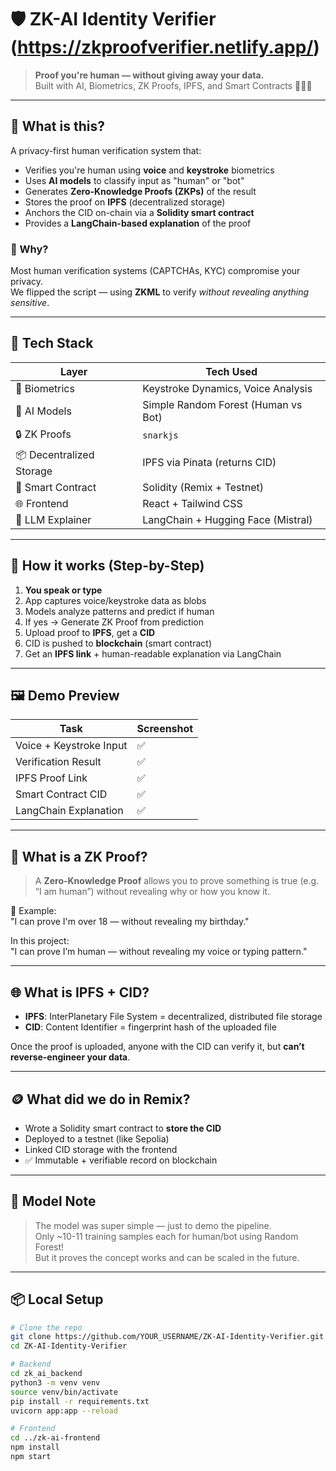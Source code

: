 # 🛡️ ZK-AI Identity Verifier   (https://zkproofverifier.netlify.app/)

> **Proof you're human — without giving away your data.**  
Built with AI, Biometrics, ZK Proofs, IPFS, and Smart Contracts 🧠🔐🌐

---

## 📌 What is this?

A privacy-first human verification system that:

- Verifies you're human using **voice** and **keystroke** biometrics
- Uses **AI models** to classify input as "human" or "bot"
- Generates **Zero-Knowledge Proofs (ZKPs)** of the result
- Stores the proof on **IPFS** (decentralized storage)
- Anchors the CID on-chain via a **Solidity smart contract**
- Provides a **LangChain-based explanation** of the proof

### 🧪 Why?
Most human verification systems (CAPTCHAs, KYC) compromise your privacy.  
We flipped the script — using **ZKML** to verify *without revealing anything sensitive*.

---

## 🧰 Tech Stack

| Layer             | Tech Used                         |
|------------------|-----------------------------------|
| 👤 Biometrics     | Keystroke Dynamics, Voice Analysis |
| 🧠 AI Models       | Simple Random Forest (Human vs Bot) |
| 🔒 ZK Proofs       | `snarkjs`      |
| 📦 Decentralized Storage | IPFS via Pinata (returns CID)     |
| 🧾 Smart Contract | Solidity (Remix + Testnet)         |
| 🌐 Frontend       | React + Tailwind CSS               |
| 🤖 LLM Explainer  | LangChain + Hugging Face (Mistral) |

---

## 🚀 How it works (Step-by-Step)

1. **You speak or type**
2. App captures voice/keystroke data as blobs
3. Models analyze patterns and predict if human
4. If yes → Generate ZK Proof from prediction
5. Upload proof to **IPFS**, get a **CID**
6. CID is pushed to **blockchain** (smart contract)
7. Get an **IPFS link** + human-readable explanation via LangChain

---

## 🖼️ Demo Preview

| Task | Screenshot |
|------|------------|
| Voice + Keystroke Input | ✅ |
| Verification Result     | ✅ |
| IPFS Proof Link         | ✅ |
| Smart Contract CID      | ✅ |
| LangChain Explanation   | ✅ |

---

## 🧠 What is a ZK Proof?

> A **Zero-Knowledge Proof** allows you to prove something is true (e.g. “I am human”) without revealing why or how you know it.

🔐 Example:  
"I can prove I'm over 18 — without revealing my birthday."

In this project:  
"I can prove I’m human — without revealing my voice or typing pattern."

---

## 🌐 What is IPFS + CID?

- **IPFS**: InterPlanetary File System = decentralized, distributed file storage
- **CID**: Content Identifier = fingerprint hash of the uploaded file

Once the proof is uploaded, anyone with the CID can verify it, but **can’t reverse-engineer your data**.

---

## 🪙 What did we do in Remix?

- Wrote a Solidity smart contract to **store the CID**
- Deployed to a testnet (like Sepolia)
- Linked CID storage with the frontend
- ✅ Immutable + verifiable record on blockchain

---

## 🧪 Model Note

> The model was super simple — just to demo the pipeline.  
Only ~10-11 training samples each for human/bot using Random Forest!  
But it proves the concept works and can be scaled in the future.

---

## 📦 Local Setup

```bash
# Clone the repo
git clone https://github.com/YOUR_USERNAME/ZK-AI-Identity-Verifier.git
cd ZK-AI-Identity-Verifier

# Backend
cd zk_ai_backend
python3 -m venv venv
source venv/bin/activate
pip install -r requirements.txt
uvicorn app:app --reload

# Frontend
cd ../zk-ai-frontend
npm install
npm start
